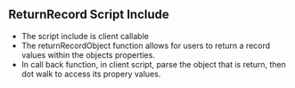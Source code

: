 ## ReturnRecord Script Include
- The script include is client callable
- The returnRecordObject function allows for users to return a record values within the objects properties.
- In call back function, in client script, parse the object that is return, then dot walk to access its propery values.